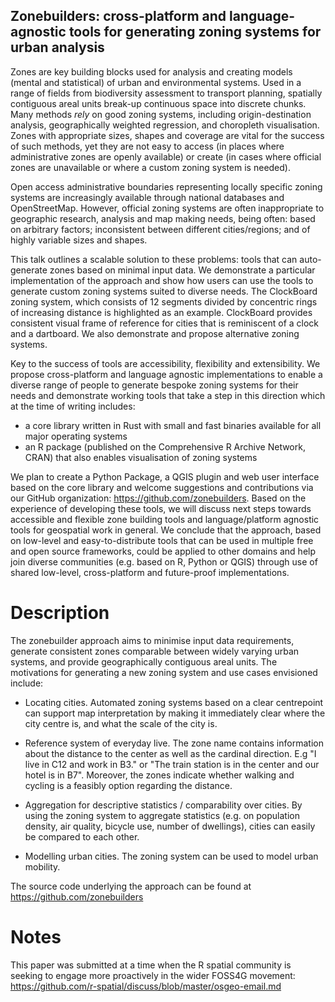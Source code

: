 <!-- Brief: https://callforpapers.2021.foss4g.org/foss4g-2021-academic/ -->

## Zonebuilders: cross-platform and language-agnostic tools for generating zoning systems for urban analysis

Zones are key building blocks used for analysis and creating models (mental and statistical) of urban and environmental systems.
Used in a range of fields from biodiversity assessment to transport planning, spatially contiguous areal units break-up continuous space into discrete chunks.
Many methods *rely* on good zoning systems, including origin-destination analysis, geographically weighted regression, and choropleth visualisation.
Zones with appropriate sizes, shapes and coverage are vital for the success of such methods, yet they are not easy to access (in places where administrative zones are openly available) or create (in cases where official zones are unavailable or where a custom zoning system is needed).

Open access administrative boundaries representing locally specific zoning systems are increasingly available through national databases and OpenStreetMap.
However, official zoning systems are often inappropriate to geographic research, analysis and map making needs, being often: based on arbitrary factors; inconsistent between different cities/regions; and of highly variable sizes and shapes.

This talk outlines a scalable solution to these problems: tools that can auto-generate zones based on minimal input data.
We demonstrate a particular implementation of the approach and show how users can use the tools to generate custom zoning systems suited to diverse needs.
The ClockBoard zoning system, which consists of 12 segments divided by concentric rings of increasing distance is highlighted as an example.
ClockBoard provides consistent visual frame of reference for cities that is reminiscent of a clock and a dartboard.
We also demonstrate and propose alternative zoning systems.

Key to the success of tools are accessibility, flexibility and extensibility.
We propose cross-platform and language agnostic implementations to enable a diverse range of people to generate bespoke zoning systems for their needs and demonstrate working tools that take a step in this direction which at the time of writing includes:

- a core library written in Rust with small and fast binaries available for all major operating systems
- an R package (published on the Comprehensive R Archive Network, CRAN) that also enables visualisation of zoning systems

We plan to create a Python Package, a QGIS plugin and web user interface based on the core library and welcome suggestions and contributions via our GitHub organization: https://github.com/zonebuilders.
Based on the experience of developing these tools, we will discuss next steps towards accessible and flexible zone building tools and language/platform agnostic tools for geospatial work in general.
We conclude that the approach, based on low-level and easy-to-distribute tools that can be used in multiple free and open source frameworks, could be applied to other domains and help join diverse communities (e.g. based on R, Python or QGIS) through use of shared low-level, cross-platform and future-proof implementations.

# Description

The zonebuilder approach aims to minimise input data requirements, generate consistent zones comparable between widely varying urban systems, and provide geographically contiguous areal units.
The motivations for generating a new zoning system and use cases envisioned include:

-   Locating cities.
    Automated zoning systems based on a clear centrepoint can support map interpretation by making it immediately clear where the city centre is, and what the scale of the city is.

-   Reference system of everyday live.
    The zone name contains information about the distance to the center as well as the cardinal direction.
    E.g "I live in C12 and work in B3." or "The train station is in the center and our hotel is in B7".
    Moreover, the zones indicate whether walking and cycling is a feasibly option regarding the distance.

-   Aggregation for descriptive statistics / comparability over cities.
    By using the zoning system to aggregate statistics (e.g. on population density, air quality, bicycle use, number of dwellings), cities can easily be compared to each other.

-   Modelling urban cities.
    The zoning system can be used to model urban mobility.
    
The source code underlying the approach can be found at https://github.com/zonebuilders

# Notes

This paper was submitted at a time when the R spatial community is seeking to engage more proactively in the wider FOSS4G movement: https://github.com/r-spatial/discuss/blob/master/osgeo-email.md 
